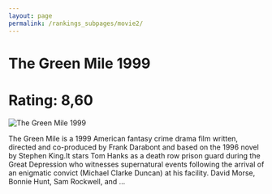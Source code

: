```yaml
---
layout: page
permalink: /rankings_subpages/movie2/
---
```

    
# The Green Mile 1999
# Rating: 8,60
![The Green Mile 1999](https://fwcdn.pl/fpo/08/62/862/7517878_1.7.webp)


The Green Mile is a 1999 American fantasy crime drama film written, directed and co-produced by Frank Darabont and based on the 1996 novel by Stephen King.It stars Tom Hanks as a death row prison guard during the Great Depression who witnesses supernatural events following the arrival of an enigmatic convict (Michael Clarke Duncan) at his facility. David Morse, Bonnie Hunt, Sam Rockwell, and ...